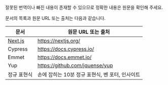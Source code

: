 잘못된 번역이나 빠진 내용이 존재할 수 있으므로 정확한 내용은 원문을 확인해 주세요.

문서의 목록과 원문 URL 또는 출처는 다음과 같습니다.

| 문서                                    | 원문 URL 또는 출처                              |
| --------------------------------------- | ----------------------------------------------- |
| [Next.js](../../docs/next-js/시작하기.md) | https://nextjs.org/                             |
| Cypress                                 | https://docs.cypress.io/                        |
| Emmet                                   | https://docs.emmet.io/                          |
| Yup                                     | https://github.com/jquense/yup                  |
| 정규 표현식                             | 손에 잡히는 10분 정규 표현식, 벤 포터, 인사이트 |
